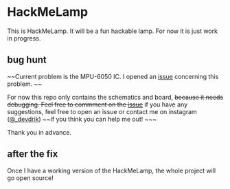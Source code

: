 # HackMeLamp

This is HackMeLamp. It will be a fun hackable lamp. For now it is just work in progress.

## bug hunt

~~Current problem is the MPU-6050 IC. I opened an [issue](https://github.com/devdrik/hackmelamp/issues/1) concerning this problem. ~~

For now this repo only contains the schematics and board, ~~because it needs debugging. Feel free to commment on the [issue](https://github.com/devdrik/hackmelamp/issues/1)~~ if you have any suggestions, feel free to open an issue or contact me on instagram ([@_devdrik](https://www.instagram.com/_devdrik/)) ~~if you think you can help me out! ~~~

Thank you in advance.

## after the fix

Once I have a working version of the HackMeLamp, the whole project will go open source!

